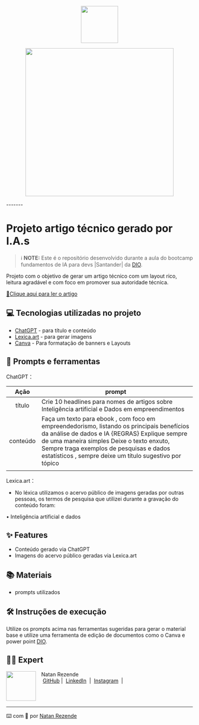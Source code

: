 <p align="center">
    <img width="100" src=".github/assets/banner.png">
</p>

<p align="center">
  <img 
    src="https://github.com/Natanrezendee/prompts-for-article-generate-by-ia/blob/main/Seu%20jardim.png"
    width="400"  
  />
</p>
-------

# Projeto artigo técnico gerado por I.A.s


 > ℹ️ **NOTE:** Este é o repositório desenvolvido durante a aula do bootcamp fundamentos de IA para devs |Santander| da [DIO](https://dio.me).

Projeto com o objetivo de gerar um artigo técnico com um layout rico, leitura agradável e com foco em promover sua autoridade técnica.

<a href="https://web.dio.me/articles/empreendimento-inteligente-maximizando-lucros-com-inteligencia-artificial-e-analise-de-dados?back=%2Farticles&open-modal=true&page=1&order=oldest"> 📕Clique aqui para ler o artigo</a>

## 💻 Tecnologias utilizadas no projeto

- [ChatGPT](https://chat.openai.com/) - para título e conteúdo
- [Lexica.art](https://lexica.art/) - para gerar imagens
- [Canva](https://www.canva.com/pt_br/) - Para formatação de banners e Layouts

## 📄 Prompts e ferramentas


ChatGPT：

|   Ação   | prompt                                                                                                                                                                                                                                                                         |
| :------: | ------------------------------------------------------------------------------------------------------------------------------------------------------------------------------------------------------------------------------------------------------------------------------ |
|  título  | Crie 10 headlines para nomes de artigos sobre Inteligência artificial e Dados em empreendimentos                                                                                                                                                                               |
| conteúdo | Faça um texto para ebook , com foco em empreendedorismo, listando os principais benefícios da análise de dados e IA {REGRAS} Explique sempre de uma maneira simples Deixe o texto enxuto, Sempre traga exemplos de pesquisas e dados estatísticos , sempre deixe um título sugestivo por tópico
                                                                       |


Lexica.art：

- No léxica utilizamos o acervo público de imagens geradas por outras pessoas, os termos de pesquisa que utilizei durante a gravação do conteúdo foram:

• Inteligência artificial e dados



## ✨ Features

- Conteúdo gerado via ChatGPT
- Imagens do acervo público geradas via Lexica.art

## 📚 Materiais

- prompts utilizados

## 🛠️ Instruções de execução

Utilize os prompts acima nas ferramentas sugeridas para gerar o material base e utilize uma ferramenta de edição de documentos como o Canva e power point [DIO](https://dio.me).

## 👨‍💻 Expert

<p>
    <img 
      align=left 
      margin=10 
      width=80 
      src="https://avatars.githubusercontent.com/u/171285044?s=400&u=3d87f10efd6f50acda61ee7a51e44dceaa3ca522&v=4"
    />
    <p>&nbsp&nbsp&nbspNatan Rezende<br>
    &nbsp&nbsp&nbsp
    <a href="https://github.com/Natanrezendee">
    GitHub</a>&nbsp;|&nbsp;
    <a href="https://www.linkedin.com/in/natan-rezende-467020260/">LinkedIn</a>
&nbsp;|&nbsp;
    <a href="https://www.instagram.com/natanrezendee/">
    Instagram</a>
&nbsp;|&nbsp;</p>
</p>
<br/><br/>
<p>

---

⌨️ com 💜 por [Natan Rezende](https://github.com/Natanrezendee)
